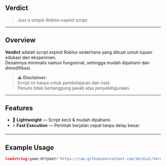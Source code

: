 ## Verdict

> *Just a simple Roblox exploit script.*

---

## Overview
**Verdict** adalah script exploit Roblox sederhana yang dibuat untuk tujuan edukasi dan eksperimen.  
Desainnya minimalis namun fungsional, sehingga mudah dipahami dan dimodifikasi.

> ⚠ **Disclaimer:**  
> Script ini hanya untuk pembelajaran dan riset.  
> Penulis tidak bertanggung jawab atas penyalahgunaan.

---

## Features
- 📌 **Lightweight** — Script kecil & mudah dipahami.
- ⚡ **Fast Execution** — Perintah berjalan cepat tanpa delay besar.

---

## Example Usage
```lua
loadstring(game:HttpGet("https://raw.githubusercontent.com/Verdial/Verdict/refs/heads/main/verdict.lua"))()
